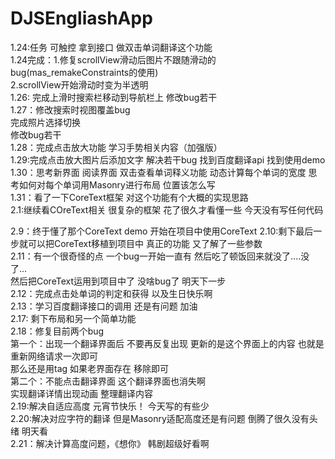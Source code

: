 # DJSEngliashApp
1.24:任务  可触控 拿到接口 做双击单词翻译这个功能   
1.24完成：1.修复scrollView滑动后图片不跟随滑动的bug(mas_remakeConstraints的使用)   
2.scrollView开始滑动时变为半透明   
1.26: 完成上滑时搜索栏移动到导航栏上
修改bug若干   
1.27：修改搜索时视图覆盖bug    
完成照片选择切换   
修改bug若干   
1.28：完成点击放大功能 学习手势相关内容（加强版）   
1.29:完成点击放大图片后添加文字 解决若干bug 找到百度翻译api 找到使用demo   
1.30：思考新界面 阅读界面 双击查看单词释义功能 动态计算每个单词的宽度 思考如何对每个单词用Masonry进行布局 位置该怎么写   
1.31：看了一下CoreText框架 对这个功能有个大概的实现思路       
2.1:继续看COreText相关 很复杂的框架 花了很久才看懂一些  今天没有写任何代码    

2.9：终于懂了那个CoreText demo 开始在项目中使用CoreText
2.10:剩下最后一步就可以把CoreText移植到项目中 真正的功能 又了解了一些参数    
2.11：有一个很奇怪的点 一个bug一开始一直有 然后吃了顿饭回来就没了....没了...   
然后把CoreText运用到项目中了 没啥bug了 明天下一步     
2.12：完成点击处单词的判定和获得 以及生日快乐啊   
2.13：学习百度翻译接口的调用 还是有问题     加油      
2.17: 剩下布局和另一个简单功能          
2.18：修复目前两个bug    
第一个：出现一个翻译界面后 不要再反复出现 更新的是这个界面上的内容 也就是重新网络请求一次即可    
那么还是用tag 如果老界面存在 移除即可    
第二个：不能点击翻译界面 这个翻译界面也消失啊        
实现翻译详情出现动画 整理翻译内容      
2.19:解决自适应高度 元宵节快乐！ 今天写的有些少      
2.20:解决对应字符的翻译 但是Masonry适配高度还是有问题 倒腾了很久没有头绪 明天看   
2.21：解决计算高度问题，《想你》 韩剧超级好看啊         
